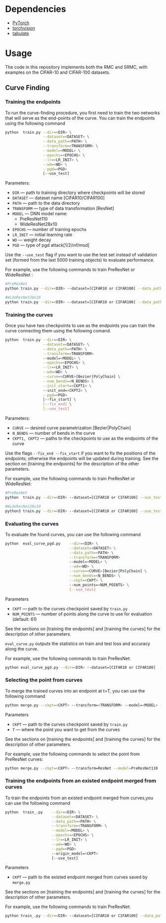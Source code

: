 # Dependencies
* [PyTorch](http://pytorch.org/)
* [torchvision](https://github.com/pytorch/vision/)
* [tabulate](https://pypi.python.org/pypi/tabulate/)

# Usage

The code in this repository implements both the RMC and SRMC, with examples on the CIFAR-10 and CIFAR-100 datasets.

## Curve Finding


### Training the endpoints 

To run the curve-finding procedure, you first need to train the two networks that will serve as the end-points of the curve. You can train the endpoints using the following command

```bash
python  train.py --dir=<DIR> \
                 --dataset=<DATASET> \
                 --data_path=<PATH> \
                 --transform=<TRANSFORM> \
                 --model=<MODEL> \
                 --epochs=<EPOCHS> \
                 --lr=<LR_INIT> \
                 --wd=<WD> \
                 --pgd=<PGD>
                 [--use_test]
```

Parameters:

* ```DIR``` &mdash; path to training directory where checkpoints will be stored
* ```DATASET``` &mdash; dataset name [CIFAR10/CIFAR100] 
* ```PATH``` &mdash; path to the data directory
* ```TRANSFORM``` &mdash; type of data transformation [ResNet] 
* ```MODEL``` &mdash; DNN model name: 
    - PreResNet110
    - WideResNet28x10
* ```EPOCHS``` &mdash; number of training epochs 
* ```LR_INIT``` &mdash; initial learning rate
* ```WD``` &mdash; weight decay 
* ```PGD``` &mdash; type of pgd attack[1/2/inf/msd]

Use the `--use_test` flag if you want to use the test set instead of validation set (formed from the last 5000 training objects) to evaluate performance.

For example, use the following commands to train PreResNet or WideResNet :
```bash
#PreResNet
python train.py --dir=<DIR> --dataset=[CIFAR10 or CIFAR100] --data_path=<PATH>  --model=PreResNet110 --epochs=150  --lr=0.1 --wd=3e-4 --use_test --transform=ResNet --pgd=[1/2/inf/msd]

#WideResNet28x10 
python train.py --dir=<DIR> --dataset=[CIFAR10 or CIFAR100] --data_path=<PATH> --model=WideResNet28x10 --epochs=200 --lr=0.1 --wd=5e-4 --use_test --transform=ResNet --pgd=[1/2/inf/msd]
```

### Training the curves

Once you have two checkpoints to use as the endpoints you can train the curve connecting them using the following comand.

```bash
python  train.py --dir=<DIR> \
                 --dataset=<DATASET> \
                 --data_path=<PATH> \
                 --transform=<TRANSFORM>
                 --model=<MODEL> \
                 --epochs=<EPOCHS> \
                 --lr=<LR_INIT> \
                 --wd=<WD> \
                 --curve=<CURVE>[Bezier|PolyChain] \
                 --num_bends=<N_BENDS> \
                 --init_start=<CKPT1> \ 
                 --init_end=<CKPT2> \
                 --pgd=<PGD>
                 [--fix_start] \
                 [--fix_end] \
                 [--use_test]
```

Parameters:

* ```CURVE``` &mdash; desired curve parametrization [Bezier|PolyChain] 
* ```N_BENDS``` &mdash; number of bends in the curve
* ```CKPT1, CKPT2``` &mdash; paths to the checkpoints to use as the endpoints of the curve

Use the flags `--fix_end --fix_start` if you want to fix the positions of the endpoints; otherwise the endpoints will be updated during training. See the section on [training the endpoints] for the description of the other parameters.

For example, use the following commands to train PreResNet or  WideResNet:
```bash
#PreResNet
python  train.py --dir=<DIR> --dataset=[CIFAR10 or CIFAR100] --use_test --transform=ResNet --data_path=<PATH> --model=PreResNet110 --curve=[Bezier|PolyChain] --num_bends=3  --init_start=<CKPT1> --init_end=<CKPT2> --fix_start --fix_end --epochs=200 --lr=0.03 --wd=3e-4 --pgd=[1/2/inf/msd]

#WideResNet28x10
python3 train.py --dir=<DIR> --dataset=[CIFAR10 or CIFAR100] --use_test --transform=ResNet --data_path=<PATH> --model=WideResNet28x10 --curve=[Bezier|PolyChain] --num_bends=3  --init_start=<CKPT1> --init_end=<CKPT2> --fix_start --fix_end --epochs=200 --lr=0.03 --wd=5e-4 --pgd=[1/2/inf/msd]
```

### Evaluating the curves

To evaluate the found curves, you can use the following command
```bash
python  eval_curve_pgd.py    --dir=<DIR> \
                             --dataset=<DATASET> \
                             --data_path=<PATH> \
                             --transform=<TRANSFORM>
                             --model=<MODEL> \
                             --wd=<WD> \
                             --curve=<CURVE>[Bezier|PolyChain] \
                             --num_bends=<N_BENDS> \
                             --ckpt=<CKPT> \ 
                             --num_points=<NUM_POINTS> \
                             [--use_test]
```
Parameters
* ```CKPT``` &mdash; path to the curves checkpoint saved by `train.py`
* ```NUM_POINTS``` &mdash; number of points along the curve to use for evaluation (default: 61)

See the sections on [training the endpoints] and [training the curves] for the description of other parameters.

`eval_curve.py` outputs the statistics on train and test loss and accuracy along the curve. 

For example, use the following commands to train PreResNet:

```bash
python eval_curve_pgd.py --dir=<DIR> --dataset=[CIFAR10 or CIFAR100]  --data_path=[PATH]  --transform=ResNet     --model=PreResNet110   --curve=Bezier     --num_bends=3         --ckpt=<CKPT>    --num_points=61          --use_test
```



### Selecting the point from  curves

To merge the trained curves into an endpoint at t=T, you can use the following command

```bash
python merge.py --ckpt=<CKPT> --transform=<TRANSFORM> --model=<MODEL> --t=[0.0<=T<=1.0] --dir=<DIR>
```

Parameters

* ```CKPT``` &mdash; path to the curves checkpoint saved by `train.py`
* ```T``` &mdash; where the point you want to get from the curves

See the sections on [training the endpoints] and [training the curves] for the description of other parameters.

For example, use the following commands to select the point from PreResNet curves:

```bash
python merge.py --ckpt=<CKPT> --transform=ResNet --model=PreResNet110 --t=[0.0<=T<=1.0] --dir=<DIR>
```



### Training the endpoints from an existed endpoint merged from curves

To  train the endpoints from an existed endpoint merged from curves,you can use the following command

```bash
python  train_.py    --dir=<DIR> \
                     --dataset=<DATASET> \
                     --data_path=<PATH> \
                     --transform=<TRANSFORM> \
                     --model=<MODEL> \
                     --epochs=<EPOCHS> \
                     --lr=<LR_INIT> \
                     --wd=<WD> \
                     --pgd=<PGD>
                     --origin_model=<CKPT>
                     [--use_test]
```

Parameters

* ```CKPT``` &mdash; path to the existed endpoint merged from curves saved by `merge.py`

See the sections on [training the endpoints] and [training the curves] for the description of other parameters.

For example, use the following commands to train PreResNet:

```bash
python train_.py --dir=<DIR> --dataset=[CIFAR10 or CIFAR100] --data_path=data --model=PreResNet110 --epochs=50 --lr=0.1 --wd=3e-4 --use_test --transform=ResNet --pgd=[1/2/inf/msd] --origin_model=<CKPT>
```







